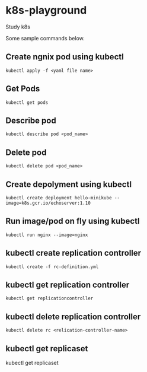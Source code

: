 # k8s-playground
Study k8s

Some sample commands below.

## Create ngnix pod using kubectl
`kubectl apply -f <yaml file name>`

## Get Pods
`kubectl get pods`

## Describe pod
`kubectl describe pod <pod_name>`

## Delete pod
`kubectl delete pod <pod_name>`

## Create depolyment using kubectl
`kubectl create deployment hello-minikube --image=k8s.gcr.io/echoserver:1.10`

## Run image/pod on fly using kubectl
`kubectl run nginx --image=nginx`

## kubectl create replication controller
`kubectl create -f rc-definition.yml`

## kubectl get replication controller
`kubectl get replicationcontroller`

## kubectl delete replication controller
`kubectl delete rc <relication-controller-name>`

## kubectl get replicaset
kubectl get replicaset

